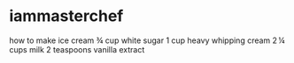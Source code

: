 # iammasterchef
how to make ice cream
¾ cup white sugar
1 cup heavy whipping cream
2 ¼ cups milk
2 teaspoons vanilla extract
